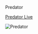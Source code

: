 Predator

<a href="https://predator.misterprada.com">Predator Live</a>

![Predator](https://github.com/MisterPrada/predator/assets/8146111/2f18477a-df27-4bb7-932f-935346a685ad)
